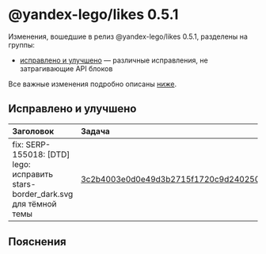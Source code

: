 # @yandex-lego/likes 0.5.1

<!-- ЧЕЛОВЕЧЕСКОЕ ВСТУПЛЕНИЕ -->

Изменения, вошедшие в релиз @yandex-lego/likes 0.5.1, разделены на группы:

* [исправлено и улучшено](#Исправлено-и-улучшено) — различные исправления, не затрагивающие API блоков

Все важные изменения подробно описаны [ниже](#Пояснения).

## Исправлено и улучшено

| Заголовок                                                                     | Задача                                     | PR  |
| :---------------------------------------------------------------------------- | :----------------------------------------- | :-- |
| fix: SERP-155018: [DTD] lego: исправить stars-border_dark.svg для тёмной темы | [3c2b4003e0d0e49d3b2715f1720c9d2402509bfa] | N/A |

## Пояснения

[3c2b4003e0d0e49d3b2715f1720c9d2402509bfa]: https://a.yandex-team.ru/arc_vcs/commit/3c2b4003e0d0e49d3b2715f1720c9d2402509bfa

